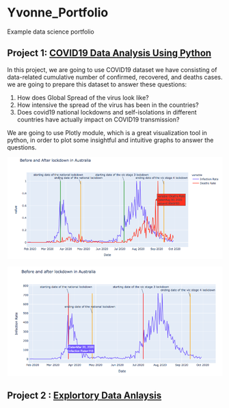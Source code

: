 # Yvonne_Portfolio
Example data science portfolio

## Project 1: [COVID19 Data Analysis Using Python](https://yifanlintw.github.io/Data-Project/)
In this project, we are going to use COVID19 dataset we have consisting of data-related cumulative number of confirmed, recovered, and deaths cases. we are going to prepare this dataset to answer these questions: 
1. How does Global Spread of the virus look like? 
2. How intensive the spread of the virus has been in the countries?
3. Does covid19 national lockdowns and self-isolations in different countries have actually impact on COVID19 transmission? 

We are going to use Plotly module, which is a great visualization tool in python, in order to plot some insightful and intuitive graphs to answer the questions.

![](/images/Infection%20and%20deaths%20rate%20in%20Australia.png)

![](/images/Infection%20rate%20in%20Australia.png)

## Project 2 : [Explortory Data Anlaysis](https://yifanlintw.github.io/Data-Project/)

